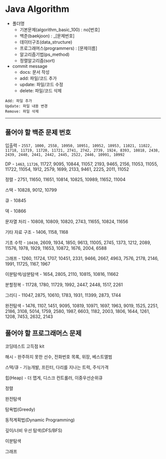 # Java Algorithm

- 폴더명
    * 기본문제(algorithm_basic_100) : no[번호]
    * 백준(baekjoon) : _[문제번호]
    * 데이터구조(data_structure)
    * 프로그래머스(programmers) : [문제이름]
    * 알고리즘기법(ps_method)
    * 정렬알고리즘(sort)
- commit message
  - docs: 문서 작성
  - add: 파일/코드 추가
  - update: 파일/코드 수정
  - delete: 파일/코드 삭제

```
Add: 파일 추가
Update: 파일 내용 변경
Remove: 파일 삭제
```

---
  
## 풀어야 할 백준 문제 번호

입출력 - `2557, 1000, 2558, 10950, 10951, 10952, 10953, 11021, 11022, 11718, 11719, 11720, 11721, 2741, 2742, 2739, 1924, 8393, 10818, 2438, 2439, 2440, 2441, 2442, 2445, 2522, 2446, 10991, 10992`

 

DP - `1463`, `11726`, 11727, 9095, 10844, 11057, 2193, 9465, 2156, 11053, 11055, 11722, 11054, 1912, 2579, 1699, 2133, 9461, 2225, 2011, 11052

 

정렬 - 2751, 11650, 11651, 10814, 10825, 10989, 11652, 11004

 

스택 - 10828, 9012, 10799

 

큐 - 10845

 

덱 - 10866

 

문자열 처리 - 10808, 10809, 10820, 2743, 11655, 10824, 11656

 

기타 자료 구조 - 1406, 1158, 1168

 

기초 수학 - `10430`, 2609, 1934, 1850, 9613, 11005, 2745, 1373, 1212, 2089, 11576, 1978, 1929, 11653, 10872, 1676, 2004, 6588  

 

그래프 - 1260, 11724, 1707, 10451, 2331, 9466, 2667, 4963, 7576, 2178, 2146, 1991, 11725, 1167, 1967


이분탐색/삼분탐색 - 1654, 2805, 2110, 10815, 10816, 11662


분할정복 - 11728, 1780, 11729, 1992, 2447, 2448, 1517, 2261


그리디 - 11047, 2875, 10610, 1783, 1931, 11399, 2873, 1744 


완전탐색 - 1476, 1107, 1451, 9095, 10819, 10971, 1697, 1963, 9019, 1525, 2251, 2186, 3108, 5014, 1759, 2580, 1987, 6603, 1182, 2003, 1806, 1644, 1261, 1208, 7453, 2632, 2143

## 풀어야 할 프로그래머스 문제

코딩테스트 고득점 kit

해시 - 완주하지 못한 선수, 전화번호 목록, 위장, 베스트앨범

스택/큐 - 기능개발, 프린터, 다리를 지나는 트럭, 주식가격

힙(Heap) - 더 맵게, 디스크 컨트롤러, 이중우선순위큐

정렬

완전탐색

탐욕법(Greedy)

동적계획법(Dynamic Programming)

깊이/너비 우선 탐색(DFS/BFS)

이분탐색

그래프
